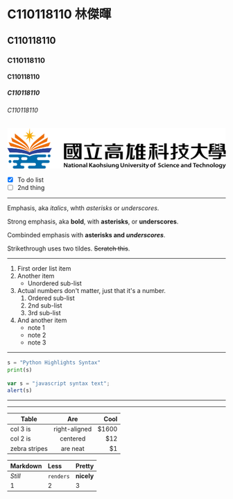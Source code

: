 # C110118110 林傑暉
## C110118110
### C110118110
#### C110118110
##### C110118110
###### C110118110

![NKUST](nkust.png '高科大')

- [x] To do list
- [ ] 2nd thing

---
Emphasis, aka *italics*, whth *asterisks* or _underscores_.

Strong emphasis, aka **bold**, with **asterisks**, or __underscores__.

Combinded emphasis with **asterisks and _underscores_**.

Strikethrough uses two tildes. ~~Scratch this~~.

---

1. First order list item
2. Another item
    *  Unordered sub-list
3. Actual numbers don't matter, just that it's a number.
    1. Ordered sub-list
    2. 2nd sub-list
    3. 3rd sub-list
4. And another item
    + note 1
    - note 2
    * note 3

---

```python
s = "Python Highlights Syntax"
print(s)
```

```js
var s = "javascript syntax text";
alert(s)
```
---



---
| **Table** | **Are** | **Cool** |
| --------   |     :---:      |          ---: |
| col 3 is   | right-aligned     | $1600    |
| col 2 is   | centered     | $12    |
| zebra stripes   | are neat     | $1    |

| **Markdown** | **Less** | **Pretty** |
| :---  | :-------      | :--- |
| *Still*  | `renders`     | **nicely**    |
| 1  | 2  | 3 |
